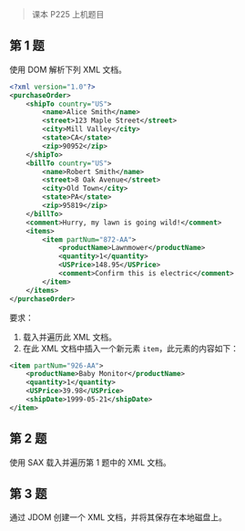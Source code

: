 > 课本 P225 上机题目



## 第 1 题

使用 DOM 解析下列 XML 文档。

```xml
<?xml version="1.0"?>
<purchaseOrder>
    <shipTo country="US">
        <name>Alice Smith</name>
        <street>123 Maple Street</street>
        <city>Mill Valley</city>
        <state>CA</state>
        <zip>90952</zip>
    </shipTo>
    <billTo country="US">
        <name>Robert Smith</name>
        <street>8 Oak Avenue</street>
        <city>Old Town</city>
        <state>PA</state>
        <zip>95819</zip>
    </billTo>
    <comment>Hurry, my lawn is going wild!</comment>
    <items>
        <item partNum="872-AA">
            <productName>Lawnmower</productName>
            <quantity>1</quantity>
            <USPrice>148.95</USPrice>
            <comment>Confirm this is electric</comment>
        </item>
    </items>
</purchaseOrder>
```

要求：

1. 载入并遍历此 XML 文档。
2. 在此 XML 文档中插入一个新元素 `item`，此元素的内容如下：

```xml
<item partNum="926-AA">
    <productName>Baby Monitor</productName>
    <quantity>1</quantity>
    <USPrice>39.98</USPrice>
    <shipDate>1999-05-21</shipDate>
</item>
```



## 第 2 题

使用 SAX 载入并遍历第 1 题中的 XML 文档。



## 第 3 题

通过 JDOM 创建一个 XML 文档，并将其保存在本地磁盘上。
